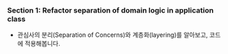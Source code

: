 ### Section 1: Refactor separation of domain logic in application class
- 관심사의 분리(Separation of Concerns)와 계층화(layering)를 알아보고, 코드에 적용해봅니다.